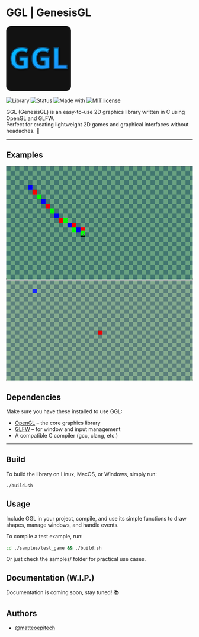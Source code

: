 # GGL | GenesisGL

<img src="./media/ggl-logo.svg" alt="GGL Logo" width="175" />

![Library](https://img.shields.io/badge/Lib-GenesisGL-blueviolet)
![Status](https://img.shields.io/badge/Status-WIP-yellow)
![Made with](https://img.shields.io/badge/Made%20with-C%20%2B%20OpenGL-lightblue)
[![MIT license](https://img.shields.io/badge/License-MIT-green.svg)](https://choosealicense.com/licenses/mit/)

GGL (GenesisGL) is an easy-to-use 2D graphics library written in C using OpenGL and GLFW.  
Perfect for creating lightweight 2D games and graphical interfaces without headaches. 🚀

---

## Examples
<img src="./media/ggl-checkerboard-example.gif" alt="GGL Logo"/>  
<img src="./media/ggl-snake-example.gif" alt="GGL Logo"/>

## Dependencies  
Make sure you have these installed to use GGL:

- [OpenGL](https://www.opengl.org/) – the core graphics library  
- [GLFW](https://www.glfw.org/) – for window and input management  
- A compatible C compiler (gcc, clang, etc.)

---

## Build

To build the library on Linux, MacOS, or Windows, simply run:

```bash
./build.sh
```

## Usage

Include GGL in your project, compile, and use its simple functions to draw shapes, manage windows, and handle events.

To compile a test example, run:
```bash
cd ./samples/test_game && ./build.sh
```
Or just check the samples/ folder for practical use cases.

## Documentation (W.I.P.)

Documentation is coming soon, stay tuned! 📚

## Authors

- [@matteoepitech](https://www.github.com/matteoepitech)
